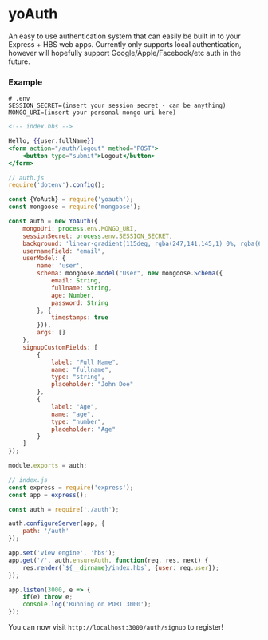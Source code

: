 # yoAuth
An easy to use authentication system that can easily be built in to your Express + HBS web apps. Currently only supports local authentication, however will hopefully support Google/Apple/Facebook/etc auth in the future.

### Example
```env
# .env
SESSION_SECRET=(insert your session secret - can be anything)
MONGO_URI=(insert your personal mongo uri here)
```

```hbs
<!-- index.hbs -->

Hello, {{user.fullName}}
<form action="/auth/logout" method="POST">
    <button type="submit">Logout</button>
</form>
```

```js
// auth.js
require('dotenv').config();

const {YoAuth} = require('yoauth');
const mongoose = require('mongoose');

const auth = new YoAuth({
    mongoUri: process.env.MONGO_URI,
    sessionSecret: process.env.SESSION_SECRET,
    background: 'linear-gradient(115deg, rgba(247,141,145,1) 0%, rgba(66,189,210,1) 100%)',
    usernameField: "email",
    userModel: {
        name: 'user',
        schema: mongoose.model("User", new mongoose.Schema({
            email: String,
            fullname: String,
            age: Number,
            password: String
        }, {
            timestamps: true
        })),
        args: []
    },
    signupCustomFields: [
        {
            label: "Full Name",
            name: "fullname",
            type: "string",
            placeholder: "John Doe"
        },
        {
            label: "Age",
            name: "age",
            type: "number",
            placeholder: "Age"
        }
    ]
});

module.exports = auth;
```

```js
// index.js
const express = require('express');
const app = express();

const auth = require('./auth');

auth.configureServer(app, {
    path: '/auth'
});

app.set('view engine', 'hbs');
app.get('/', auth.ensureAuth, function(req, res, next) {
    res.render(`${__dirname}/index.hbs`, {user: req.user});
});

app.listen(3000, e => {
    if(e) throw e;
    console.log('Running on PORT 3000');
});
```

You can now visit `http://localhost:3000/auth/signup` to register!